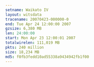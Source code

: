 ```yaml
---
setname: Waikato IV
layout: witsdata
tracename: 20070423-000000-0
end: Tue Apr 24 12:00:00 2007
gzsize: 6,380 MB
len: 24:00:00
start: Mon Apr 23 12:00:01 2007
totalwirelen: 111,019 MB
pkts: 240 million
size: 18,234 MB
md5: f0fb3fedd10ad55338a9434942fb1f00
---
```

